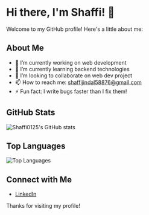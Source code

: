 # Hi there, I'm Shaffi! 👋

Welcome to my GitHub profile! Here's a little about me:

## About Me

- 🔭 I’m currently working on web development
- 🌱 I’m currently learning backend technologies
- 👯 I’m looking to collaborate on web dev project
- 📫 How to reach me: shaffijindal58876@gmail.com
- ⚡ Fun fact: I write bugs faster than I fix them!

## GitHub Stats

![Shaffi0125's GitHub stats](https://github-readme-stats.vercel.app/api?username=Shaffi0125&show_icons=true&theme=radical)

## Top Languages

![Top Languages](https://github-readme-stats.vercel.app/api/top-langs/?username=Shaffi0125&layout=compact&theme=radical)

## Connect with Me

- [LinkedIn](https://www.linkedin.com/in/shaffi-617784239/)

Thanks for visiting my profile!
